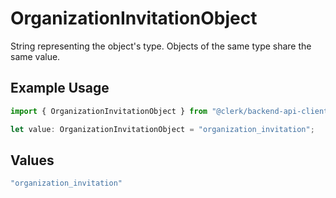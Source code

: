 # OrganizationInvitationObject

String representing the object's type. Objects of the same type share the same value.


## Example Usage

```typescript
import { OrganizationInvitationObject } from "@clerk/backend-api-client/models/components";

let value: OrganizationInvitationObject = "organization_invitation";
```

## Values

```typescript
"organization_invitation"
```